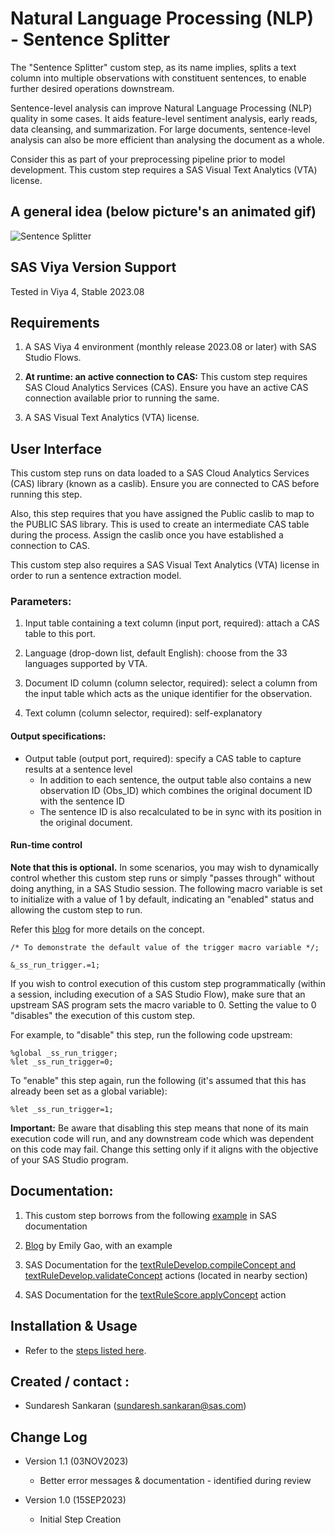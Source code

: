 # Natural Language Processing (NLP) - Sentence Splitter

The "Sentence Splitter" custom step, as its name implies, splits a text column into multiple observations with constituent sentences, to enable further desired operations downstream.

Sentence-level analysis can improve Natural Language Processing (NLP) quality in some cases.  It aids feature-level sentiment analysis, early reads, data cleansing, and summarization.  For large documents, sentence-level analysis can also be more efficient than analysing the document as a whole.

Consider this as part of your preprocessing pipeline prior to model development.  This custom step requires a SAS Visual Text Analytics (VTA) license.
 
 
## A general idea (below picture's an animated gif)

![Sentence Splitter](./img/NLP%20-%20Sentence%20Splitter.gif)

## SAS Viya Version Support
Tested in Viya 4, Stable 2023.08

## Requirements

1. A SAS Viya 4 environment (monthly release 2023.08 or later) with SAS Studio Flows.

2. **At runtime: an active connection to CAS:** This custom step requires SAS Cloud Analytics Services (CAS). Ensure you have an active CAS connection available prior to running the same.

3. A SAS Visual Text Analytics (VTA) license. 


## User Interface

This custom step runs on data loaded to a SAS Cloud Analytics Services (CAS) library (known as a caslib).  Ensure you are connected to CAS before running this step.

Also, this step requires that you have assigned the Public caslib to map to the PUBLIC SAS library.   This is used to create an intermediate CAS table during the process. Assign the caslib once you have established a connection to CAS.

This custom step also requires a SAS Visual Text Analytics (VTA) license in order to run a sentence extraction model.

### Parameters:
1. Input table containing a text column (input port, required): attach a CAS table to this port. 

2. Language (drop-down list, default English): choose from the 33 languages supported by VTA.

3. Document ID column (column selector, required): select a column from the input table which acts as the unique identifier for the observation.

4. Text column (column selector, required): self-explanatory


#### Output specifications:

- Output table (output port, required): specify a CAS table to capture results at a sentence level
   - In addition to each sentence, the output table also contains a new observation ID (Obs_ID) which combines the original document ID with the sentence ID
   - The sentence ID is also recalculated to be in sync with its position in the original document.


#### Run-time control

**Note that this is optional.**  In some scenarios, you may wish to dynamically control whether this custom step runs or simply "passes through" without doing anything, in a SAS Studio session. The following macro variable is set to initialize with a value of 1 by default, indicating an "enabled" status and allowing the custom step to run.

Refer this [blog](https://communities.sas.com/t5/SAS-Communities-Library/Switch-on-switch-off-run-time-control-of-SAS-Studio-Custom-Steps/ta-p/885526) for more details on the concept.

```sas
/* To demonstrate the default value of the trigger macro variable */;

&_ss_run_trigger.=1;
```

If you wish to control execution of this custom step programmatically (within a session, including execution of a SAS Studio Flow), make sure that an upstream SAS program sets the macro variable to 0.  Setting the value to 0 "disables" the execution of this custom step.

For example, to "disable" this step, run the following code upstream:

```sas
%global _ss_run_trigger;
%let _ss_run_trigger=0;
```

To "enable" this step again, run the following (it's assumed that this has already been set as a global variable):

```sas
%let _ss_run_trigger=1;
```

**Important:** Be aware that disabling this step means that none of its main execution code will run, and any  downstream code which was dependent on this code may fail.  Change this setting only if it aligns with the objective of your SAS Studio program.


## Documentation:

1. This custom step borrows from the following [example](https://go.documentation.sas.com/doc/en/pgmsascdc/default/casvtapg/n104aqxy69w3phn13njmc3dn3own.htm) in SAS documentation

2. [Blog](https://blogs.sas.com/content/sgf/2018/07/26/how-to-tokenize-documents-into-sentences/) by Emily Gao, with an example

3. SAS Documentation for the [textRuleDevelop.compileConcept and textRuleDevelop.validateConcept](https://go.documentation.sas.com/doc/en/pgmsascdc/default/casvtapg/cas-textruledevelop-compileconcept.htm) actions (located in nearby section)

4. SAS Documentation for the [textRuleScore.applyConcept](https://go.documentation.sas.com/doc/en/pgmsascdc/default/casvtapg/cas-textrulescore-applyconcept.htm) action


## Installation & Usage
- Refer to the [steps listed here](https://github.com/sassoftware/sas-studio-custom-steps#getting-started---making-a-custom-step-from-this-repository-available-in-sas-studio).

## Created / contact : 

- Sundaresh Sankaran (sundaresh.sankaran@sas.com)

## Change Log

* Version 1.1 (03NOV2023) 
   * Better error messages & documentation - identified during review

* Version 1.0 (15SEP2023) 
   * Initial Step Creation